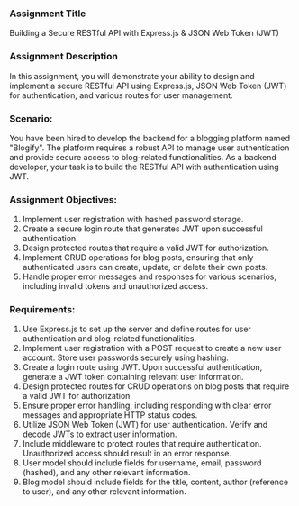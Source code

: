 ### Assignment Title
Building a Secure RESTful API with Express.js & JSON Web Token (JWT)

### Assignment Description
In this assignment, you will demonstrate your ability to design and implement a secure RESTful API using Express.js, JSON Web Token (JWT) for authentication, and various routes for user management.

### Scenario:
You have been hired to develop the backend for a blogging platform named "Blogify". The platform requires a robust API to manage user authentication and provide secure access to blog-related functionalities. As a backend developer, your task is to build the RESTful API with authentication using JWT.

### Assignment Objectives:
1. Implement user registration with hashed password storage.
2. Create a secure login route that generates JWT upon successful authentication.
3. Design protected routes that require a valid JWT for authorization.
4. Implement CRUD operations for blog posts, ensuring that only authenticated users can create, update, or delete their own posts.
5. Handle proper error messages and responses for various scenarios, including invalid tokens and unauthorized access.

### Requirements:
1. Use Express.js to set up the server and define routes for user authentication and blog-related functionalities.
2. Implement user registration with a POST request to create a new user account. Store user passwords securely using hashing.
3. Create a login route using JWT. Upon successful authentication, generate a JWT token containing relevant user information.
4. Design protected routes for CRUD operations on blog posts that require a valid JWT for authorization.
5. Ensure proper error handling, including responding with clear error messages and appropriate HTTP status codes.
6. Utilize JSON Web Token (JWT) for user authentication. Verify and decode JWTs to extract user information.
7. Include middleware to protect routes that require authentication. Unauthorized access should result in an error response.
8. User model should include fields for username, email, password (hashed), and any other relevant information.
9. Blog model should include fields for the title, content, author (reference to user), and any other relevant information.